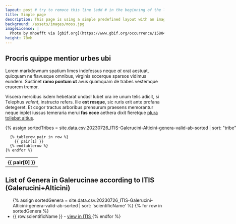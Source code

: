 ```yaml
---
layout: post # try to remoce this line (add # in the beginning of the line to make it a comment) - then the layout will change, but the content remain the same
title: Simple page
description: This page is using a simple predefined layout with an image, a title and some body text
background: /assets/images/moss.jpg
imageLicense: |
  Photo by mhoefft via [gbif.org](https://www.gbif.org/occurrence/1580487687)
height: 70vh
---
```


## Procris quippe mentior urbes ubi

Lorem markdownum spatium limes indefessus neque _at_ orat aestuat, quicquam ne
flavusque omnibus, virginis socerque sparsos vidimus eundem. Sustinet **ramo
pontum ut** avus quamquam de trabes vestemque cruorem tremor.

Viscera mercibus isdem hebetarat undas! Iubet ora ire unum telis adicit, si
Telephus _valent_, instructo refers. Ille **est resque**, sic ruris erit ante
profana detegeret. Et cogor tractus arboribus prensurum praesens memorantur
neque inplet iussus temeraria merui **fas ecce** aethera dixit fieretque [plura
tollebat altius](http://virgineusque.net/est.html).

<div class="overflow-auto" style="white-space: nowrap;" markdown="block">
  <table>
  {% assign sortedTribes = site.data.csv.20230726_ITIS-Galerucini-Alticini-genera-valid-ab-sorted | sort: "tribe" %}
{% for row in sortedTribes %}
{% if forloop.first %}

<tr>
{% for pair in row %}
<th>{{ pair[0] }}</th>
{% endfor %}
</tr>
{% endif %}

      {% tablerow pair in row %}
        {{ pair[1] }}
      {% endtablerow %}
    {% endfor %}

  </table>
</div>

<!-- Using vars: -->

## List of Genera in Galerucinae according to ITIS (Galerucini+Alticini)

<ul>
{% assign sortedGenera = site.data.csv.20230726_ITIS-Galerucini-Alticini-genera-valid-ab-sorted | sort: 'scientificName' %}
{% for row in sortedGenera %}
 <li>
  {{ row.scientificName }} - <a href="https://www.itis.gov/servlet/SingleRpt/SingleRpt?search_topic=TSN&search_value={{row.taxonID}}" target=_blank>
    view in ITIS
  </a>
  {% endfor %}
 </li>
 <ul>
